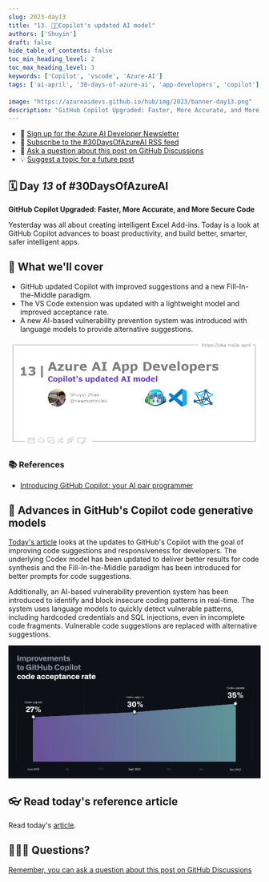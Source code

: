 ```yaml
---
slug: 2023-day13
title: "13. 🧑‍💻Copilot's updated AI model"
authors: ['Shuyin']
draft: false
hide_table_of_contents: false
toc_min_heading_level: 2
toc_max_heading_level: 3
keywords: ['Copilot', 'vscode', 'Azure-AI']
tags: ['ai-april', '30-days-of-azure-ai', 'app-developers', 'copilot']

image: "https://azureaidevs.github.io/hub/img/2023/banner-day13.png"
description: "GitHub Copilot Upgraded: Faster, More Accurate, and More Secure Code https://azureaidevs.github.io/hub/blog/2023-day13 #30DaysOfAzureAI #AzureAiDevs #AI #Copilot"
---
```


<head>

  <meta property="og:url" content="https://azureaidevs.github.io/hub/blog/2023-day13" />
  <meta property="og:title" content="Copilot's updated AI model" />
  <meta property="og:description" content="GitHub Copilot Upgraded: Faster, More Accurate, and More Secure Code https://azureaidevs.github.io/hub/blog/2023-day13 #30DaysOfAzureAI #AzureAiDevs #AI #Copilot" />
  <meta property="og:image" content="https://azureaidevs.github.io/hub/img/2023/banner-day13.png" />
  <meta property="og:type" content="article" />
  <meta property="og:site_name" content="Azure AI Developer" />
  

  <link rel="canonical" href="https://github.blog/2023-02-14-github-copilot-now-has-a-better-ai-model-and-new-capabilities/"  />

</head>

- 📧 [Sign up for the Azure AI Developer Newsletter](https://aka.ms/azure-ai-dev-newsletter)
- 📰 [Subscribe to the #30DaysOfAzureAI RSS feed](https://azureaidevs.github.io/hub/blog/rss.xml)
- 📌 [Ask a question about this post on GitHub Discussions](https://github.com/AzureAiDevs/hub/discussions/categories/13-copilot's-updated-ai-model)
- 💡 [Suggest a topic for a future post](https://github.com/AzureAiDevs/hub/discussions/categories/call-for-content)

## 🗓️ Day _13_ of #30DaysOfAzureAI

<!-- README
The following description is also used for the tweet. So it should be action oriented and grab attention 
If you update the description, please update the description: in the frontmatter as well.
-->

**GitHub Copilot Upgraded: Faster, More Accurate, and More Secure Code**

<!-- README
The following is the intro to the post. It should be a short teaser for the post.
-->

Yesterday was all about creating intelligent Excel Add-ins. Today is a look at GitHub Copilot advances to boast productivity, and build better, smarter, safer intelligent apps.

## 🎯 What we'll cover

<!-- README
The following list is the main points of the post. There should be 3-4 main points.
 -->


- GitHub updated Copilot with improved suggestions and a new Fill-In-the-Middle paradigm.
- The VS Code extension was updated with a lightweight model and improved acceptance rate.
- A new AI-based vulnerability prevention system was introduced with language models to provide alternative suggestions. 

<!-- 
- Main point 1
- Main point 2
- Main point 3 
- Main point 4
-->

![Image banner for day 13](./../../../static/img/2023/banner-day13.png)

<!-- README
Add or update a list relevant references here. These could be links to other blog posts, Microsoft Learn Module, videos, or other resources.
-->


### 📚 References

- [Introducing GitHub Copilot: your AI pair programmer](https://github.blog/2021-06-29-introducing-github-copilot-ai-pair-programmer?WT.mc_id=aiml-89446-dglover)


<!-- README
The following is the body of the post. It should be an overview of the post that you are referencing.
See the Learn More section, if you supplied a canonical link, then will be displayed here.
-->


## 🚌 Advances in GitHub's Copilot code generative models

[Today's article](https://github.blog/2023-02-14-github-copilot-now-has-a-better-ai-model-and-new-capabilities/) looks at the updates to GitHub's Copilot with the goal of improving code suggestions and responsiveness for developers. The underlying Codex model has been updated to deliver better results for code synthesis and the Fill-In-the-Middle paradigm has been introduced for better prompts for code suggestions. 

Additionally, an AI-based vulnerability prevention system has been introduced to identify and block insecure coding patterns in real-time. The system uses language models to quickly detect vulnerable patterns, including hardcoded credentials and SQL injections, even in incomplete code fragments. Vulnerable code suggestions are replaced with alternative suggestions.


![](image.webp)

## 👓 Read today's reference article

Read today's [article](https://github.blog/2023-02-14-github-copilot-now-has-a-better-ai-model-and-new-capabilities/).


## 🙋🏾‍♂️ Questions?

[Remember, you can ask a question about this post on GitHub Discussions](https://github.com/AzureAiDevs/Discussions/discussions/categories/13-copilot's-updated-ai-model)